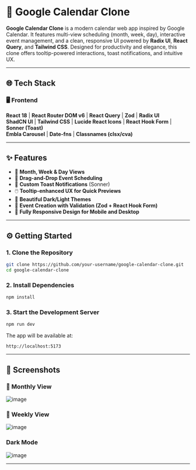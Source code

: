 # 📅 Google Calendar Clone

**Google Calendar Clone** is a modern calendar web app inspired by Google Calendar. It features multi-view scheduling (month, week, day), interactive event management, and a clean, responsive UI powered by **Radix UI**, **React Query**, and **Tailwind CSS**. Designed for productivity and elegance, this clone offers tooltip-powered interactions, toast notifications, and intuitive UX.

---

## 🌐 Tech Stack

### 🖥️ Frontend  
**React 18** | **React Router DOM v6** | **React Query** | **Zod** | **Radix UI**  
**ShadCN UI** | **Tailwind CSS** | **Lucide React Icons** | **React Hook Form** | **Sonner (Toast)**  
**Embla Carousel** | **Date-fns** | **Classnames (clsx/cva)**

---

## ✨ Features

- 📆 **Month, Week & Day Views**  
- 🧩 **Drag-and-Drop Event Scheduling**  
- 🔔 **Custom Toast Notifications** (Sonner)  
- 🖱️ **Tooltip-enhanced UX for Quick Previews**  
- 🎨 **Beautiful Dark/Light Themes**  
- 📝 **Event Creation with Validation (Zod + React Hook Form)**  
- 📱 **Fully Responsive Design for Mobile and Desktop**

---

## ⚙️ Getting Started

### 1. Clone the Repository

```bash
git clone https://github.com/your-username/google-calendar-clone.git
cd google-calendar-clone
```

### 2. Install Dependencies

```bash
npm install
```

### 3. Start the Development Server

```bash
npm run dev
```

The app will be available at:  
```
http://localhost:5173
```

---

## 📸 Screenshots

### 📅 Monthly View  
![image](https://github.com/user-attachments/assets/c09d8817-27e4-429d-9dfa-eb64365def50)


### 📆 Weekly View  
![image](https://github.com/user-attachments/assets/65b95d04-ffcd-431d-b901-f781ade1404b)

###  Dark Mode  
![image](https://github.com/user-attachments/assets/c832f711-2b8a-48f4-b427-3af55e4592e9)

---
